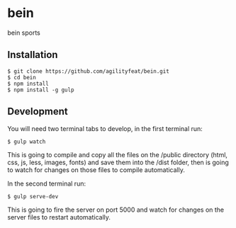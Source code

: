 # bein
bein sports

## Installation

    $ git clone https://github.com/agilityfeat/bein.git
    $ cd bein
    $ npm install
    $ npm install -g gulp

## Development

You will need two terminal tabs to develop, in the first terminal run:

	$ gulp watch

This is going to compile and copy all the files on the /public directory (html, css, js, less, images, fonts) and save them into the /dist folder, then is going to watch for changes on those files to compile automatically.

In the second terminal run:

	$ gulp serve-dev

This is going to fire the server on port 5000 and watch for changes on the server files to restart automatically.

